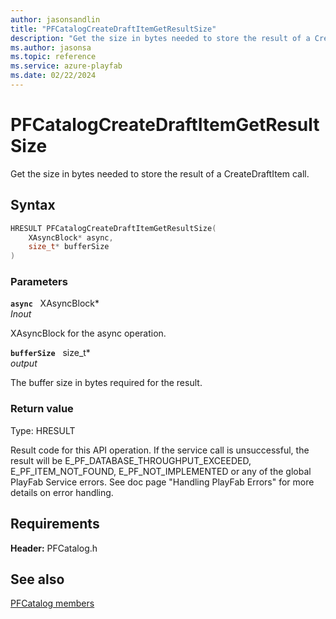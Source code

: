 ```yaml
---
author: jasonsandlin
title: "PFCatalogCreateDraftItemGetResultSize"
description: "Get the size in bytes needed to store the result of a CreateDraftItem call."
ms.author: jasonsa
ms.topic: reference
ms.service: azure-playfab
ms.date: 02/22/2024
---
```


# PFCatalogCreateDraftItemGetResultSize  

Get the size in bytes needed to store the result of a CreateDraftItem call.  

## Syntax  
  
```cpp
HRESULT PFCatalogCreateDraftItemGetResultSize(  
    XAsyncBlock* async,  
    size_t* bufferSize  
)  
```  
  
### Parameters  
  
**`async`** &nbsp; XAsyncBlock*  
*_Inout_*  
  
XAsyncBlock for the async operation.  
  
**`bufferSize`** &nbsp; size_t*  
*output*  
  
The buffer size in bytes required for the result.  
  
  
### Return value
Type: HRESULT
  
Result code for this API operation. If the service call is unsuccessful, the result will be E_PF_DATABASE_THROUGHPUT_EXCEEDED, E_PF_ITEM_NOT_FOUND, E_PF_NOT_IMPLEMENTED or any of the global PlayFab Service errors. See doc page "Handling PlayFab Errors" for more details on error handling.
  
  
## Requirements  
  
**Header:** PFCatalog.h
  
## See also  
[PFCatalog members](../pfcatalog_members.md)  

  
  
